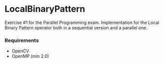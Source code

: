 # LocalBinaryPattern
Exercise #1 for the Parallel Programming exam. 
Implementation for the Local Binary Pattern operator both in a sequential version and a parallel one.

### Requirements
- OpenCV
- OpenMP (min 2.0)
